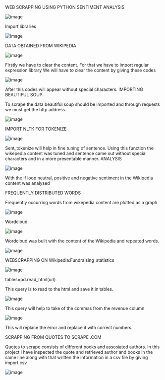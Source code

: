 WEB SCRAPPING USING PYTHON SENTIMENT ANALYSIS


![image](https://github.com/Savitha2512/python-2/assets/137802187/4f2fa038-e0d2-4cda-8c76-d6419c855bdd)

 
Import libraries


 ![image](https://github.com/Savitha2512/python-2/assets/137802187/87906510-18e4-4b37-91f9-7e61d0a3f620)




DATA OBTAINED FROM WIKIPEDIA


![image](https://github.com/Savitha2512/python-2/assets/137802187/85084f4c-1710-4350-80d4-2bc832677b12)

 


Firstly we have to clear the content. For that we have to import regular expression library
We will have to clear the content by giving these codes


 ![image](https://github.com/Savitha2512/python-2/assets/137802187/b6fd1f93-ac8b-4dce-9589-ad923131de6a)

After this codes will appear without special characters.
IMPORTING BEAUTIFUL SOUP:

To scrape the data beautiful soup should be imported and through requests we must get the http address.

![image](https://github.com/Savitha2512/python-2/assets/137802187/5368ba7b-e747-4d8e-9795-3d7e481bf1bc)
 

IMPORT NLTK FOR TOKENIZE

![image](https://github.com/Savitha2512/python-2/assets/137802187/b7754535-4f7d-46aa-940f-898a0a958c8e)

 
Sent_tokenize will help in fine tuning of sentence. Using this function the wikepedia content was tuned and sentence came out without special characters and in a more presentable manner.
ANALYSIS


 ![image](https://github.com/Savitha2512/python-2/assets/137802187/4430ba10-dd85-492a-be9a-0cc2865d2b15)

With the if loop neutral, positive and negative sentiment in the Wikipedia content was analysed

FREQUENTLY DISTRIBUTED WORDS


Frequently occurring words from wikepedia content are plotted as a graph.


 ![image](https://github.com/Savitha2512/python-2/assets/137802187/9a842372-ac77-455e-b8fa-5db619bd2b7f)


 
Wordcloud


![image](https://github.com/Savitha2512/python-2/assets/137802187/13e5a9d1-c3ae-42b9-bf23-57e814bd4329)
 
Wordcloud was built with the content of the Wikipedia and repeated words.

 
![image](https://github.com/Savitha2512/python-2/assets/137802187/713ac260-615b-4187-bea7-0c072e1a18b1)


WEBSCRAPPING ON Wikipedia:Fundraising_statistics

![image](https://github.com/Savitha2512/python-p2/assets/137802187/0427ea41-2a31-4f80-b282-c5659c98872a)


tables=pd.read_html(url)

This query is to read to the html and save it in tables.

![image](https://github.com/Savitha2512/python-p2/assets/137802187/40081d15-72d6-4611-8e06-1885ac357596)

This query will help to take of the commas from the revenue column

![image](https://github.com/Savitha2512/python-p2/assets/137802187/dc35d376-04c5-4183-8b01-8442dc5da9e4)

This will replace the error and replace it with correct numbers.

SCRAPPING FROM QUOTES TO SCRAPE .COM

Quotes to scrape consists of different books and assosiated authors. In this project i have inspected the quote and retrieved author and books in the same line along with that written the information in a csv file by giving import csv

![image](https://github.com/Savitha2512/python-p2/assets/137802187/4ecfec49-6a73-4487-83fb-3fe646f97c7b)




